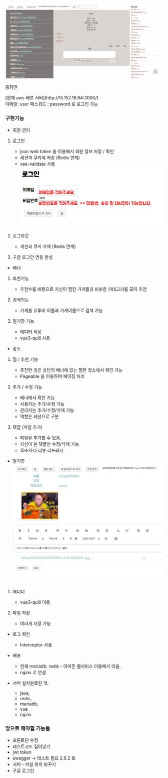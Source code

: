 ![Base  width="10%"](./web/vue/src/assets/images/base_image.png)


홈화면
<div> 
[현재 aws 배포 서버](http://15.152.18.84:3000/) 
<div>
이메일: user
패스워드 : password 
로 로그인 가능

<h3>구현기능</h3>
 
* 회원 관리
  
1) 로그인
    * json web token 을 이용해서 회원 정보 저장 / 확인  
    * 세션과 쿠키에 저장 (Redis 연계)
    * vee-validate 사용
    ![Base  width="10%"](./web/vue/src/assets/images/validation.png)
   

2) 로그아웃
    * 세션과 쿠키 삭제 (Redis 연계)


3) 구글 로그인 연동 완성  
  
* 배너

1) 추천기능
    * 추천수를 바탕으로 자신이 찜한 가게들과 비슷한 카테고리를 모아 추천
  
2) 검색기능
    * 가게를 유투버 이름과 가게이름으로 검색 가능

3) 일기장 기능
    * 에디터 적용 
    * vue3-quill 사용


* 장소 

1) 찜 / 추천 기능
    * 추천한 것은 상단의 배너에 있는 찜한 장소에서 확인 가능
    * Pageable 을 이용하여 페이징 처리

2) 추가 / 수정 기능
    * 배너에서 확인 가능
    * 사용자는 추가/수정 가능
    * 관리자는 추가/수정/삭제 가능
    * 역할은 세션으로 구분
    
3) 댓글 (파일 추가)
    * 파일을 추가할 수 있음.  
    * 자신이 쓴 댓글만 수정/삭제 가능
    * 10초마다 리뷰 리프레시

* 일기장
        ![Base  width="10%"](./web/vue/src/assets/images/my_list.png)

1) 에디터
    * vue3-quill 이용
    
2) 파일 저장
    * 여러개 저장 가능
       
       
* 로그 확인
    * Interceptor 사용

* 배포
    * 현재 mariadb, redis - 아마존 웹서비스 이용해서 띄움.
    * nginx 로 연결


* 서버 설치완료된 것.
    * java,
    * redis,
    * mariadb,
    * vue
    * nginx

    
<h3>앞으로 해야할 기능들</h3>

* 프론트단 수정
* 테스트코드 집어넣기
* jwt token
* swagger -> 테스트 필요 2.9.2 로
* 서버 - 파일 위치 바꾸기
* 구글 로그인




